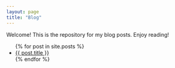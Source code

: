 ```yaml
---
layout: page
title: "Blog"
---
```


Welcome! This is the repository for my blog posts. Enjoy reading! 

<ul>
  {% for post in site.posts %}
    <li>
      <a href="{{ post.url }}">{{ post.title }}</a>
    </li>
  {% endfor %}
</ul>
